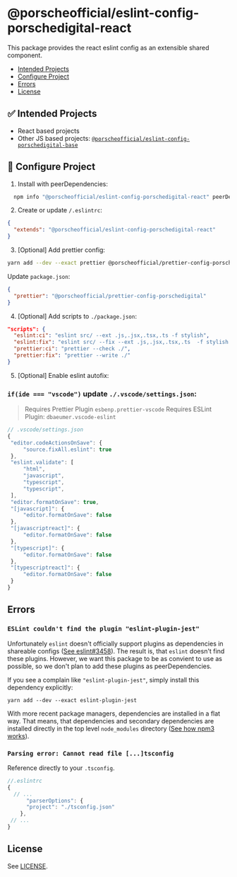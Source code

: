 # @porscheofficial/eslint-config-porschedigital-react

This package provides the react eslint config as an extensible shared component.

- [Intended Projects](#-intended-projects)
- [Configure Project](#-configure-project)
- [Errors](#-errors)
- [License](#license)

## ✅ Intended Projects

- React based projects
- Other JS based projects: [`@porscheofficial/eslint-config-porschedigital-base`](/packages/eslint-config-porschedigital-base)

## 🔧 Configure Project

1. Install with peerDependencies:

```sh
  npm info "@porscheofficial/eslint-config-porschedigital-react" peerDependencies --json | command sed 's/[\{\},]//g ; s/: /@/g' | xargs yarn add --dev "@porscheofficial/eslint-config-porschedigital-react"
```

2. Create or update `/.eslintrc`:

```json
{
  "extends": "@porscheofficial/eslint-config-porschedigital-react"
}
```

3. [Optional] Add prettier config:

```sh
yarn add --dev --exact prettier @porscheofficial/prettier-config-porschedigital
```

Update `package.json`:

```json
{
  "prettier": "@porscheofficial/prettier-config-porschedigital"
}
```

4. [Optional] Add scripts to `./package.json`:

```json
"scripts": {
  "eslint:ci": "eslint src/ --ext .js,.jsx,.tsx,.ts -f stylish",
  "eslint:fix": "eslint src/ --fix --ext .js,.jsx,.tsx,.ts  -f stylish --quiet",
  "prettier:ci": "prettier --check ./",
  "prettier:fix": "prettier --write ./"
}

```

5. [Optional] Enable eslint autofix:

### `if(ide === "vscode")` update `./.vscode/settings.json`:

> Requires Prettier Plugin `esbenp.prettier-vscode`
> Requires ESLint Plugin: `dbaeumer.vscode-eslint`

```js
// .vscode/settings.json
{
 "editor.codeActionsOnSave": {
     "source.fixAll.eslint": true
 },
 "eslint.validate": [
     "html",
     "javascript",
     "typescript",
     "typescript",
 ],
 "editor.formatOnSave": true,
 "[javascript]": {
     "editor.formatOnSave": false
 },
 "[javascriptreact]": {
     "editor.formatOnSave": false
 },
 "[typescript]": {
     "editor.formatOnSave": false
 },
 "[typescriptreact]": {
     "editor.formatOnSave": false
 }
}
```

## Errors

### `ESLint couldn't find the plugin "eslint-plugin-jest"`

Unfortunately `eslint` doesn't officially support plugins as dependencies in shareable configs ([See eslint#3458](https://github.com/eslint/eslint/issues/3458)).
The result is, that `eslint` doesn't find these plugins.
However, we want this package to be as convient to use as possible, so we don't plan to add these plugins as peerDependencies.

If you see a complain like `"eslint-plugin-jest"`, simply install this dependency explicitly:

```
yarn add --dev --exact eslint-plugin-jest
```

With more recent package managers, dependencies are installed in a flat way.
That means, that dependencies and secondary dependencies are installed directly in the top level `node_modules` directory ([See how npm3 works](https://npm.github.io/how-npm-works-docs/npm3/how-npm3-works.html)).

### `Parsing error: Cannot read file [...]tsconfig`

Reference directly to your `.tsconfig`.

```js
//.eslintrc
{
  // ...
      "parserOptions": {
      "project": "./tsconfig.json"
    },
 // ...
}
```

## License

See [LICENSE](./LICENSE.md).
